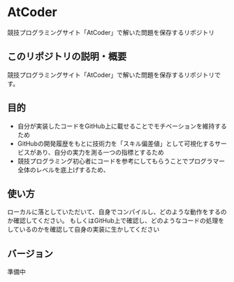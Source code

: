 # AtCoder
競技プログラミングサイト「AtCoder」で解いた問題を保存するリポジトリ

## このリポジトリの説明・概要
競技プログラミングサイト「AtCoder」で解いた問題を保存するリポジトリです。

## 目的
- 自分が実装したコードをGitHub上に載せることでモチベーションを維持するため
- GitHubの開発履歴をもとに技術力を「スキル偏差値」として可視化するサービスがあり、自分の実力を測る一つの指標とするため
- 競技プログラミング初心者にコードを参考にしてもらうことでプログラマー全体のレベルを底上げするため、

## 使い方
ローカルに落としていただいて、自身でコンパイルし、どのような動作をするのか確認してください。
もしくはGitHub上で確認し、どのようなコードの処理をしているのかを確認して自身の実装に生かしてください

## バージョン
準備中
